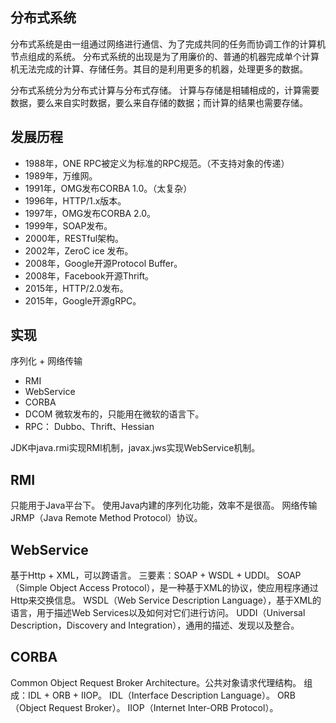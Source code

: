 
## 分布式系统
分布式系统是由一组通过网络进行通信、为了完成共同的任务而协调工作的计算机节点组成的系统。
分布式系统的出现是为了用廉价的、普通的机器完成单个计算机无法完成的计算、存储任务。其目的是利用更多的机器，处理更多的数据。

分布式系统分为分布式计算与分布式存储。
计算与存储是相辅相成的，计算需要数据，要么来自实时数据，要么来自存储的数据；而计算的结果也需要存储。

## 发展历程
- 1988年，ONE RPC被定义为标准的RPC规范。（不支持对象的传递）
- 1989年，万维网。
- 1991年，OMG发布CORBA 1.0。（太复杂）
- 1996年，HTTP/1.x版本。
- 1997年，OMG发布CORBA 2.0。
- 1999年，SOAP发布。
- 2000年，RESTful架构。
- 2002年，ZeroC ice 发布。
- 2008年，Google开源Protocol Buffer。
- 2008年，Facebook开源Thrift。
- 2015年，HTTP/2.0发布。
- 2015年，Google开源gRPC。

## 实现
序列化 + 网络传输

- RMI
- WebService
- CORBA
- DCOM 微软发布的，只能用在微软的语言下。
- RPC： Dubbo、Thrift、Hessian

JDK中java.rmi实现RMI机制，javax.jws实现WebService机制。

## RMI
只能用于Java平台下。
使用Java内建的序列化功能，效率不是很高。
网络传输JRMP（Java Remote Method Protocol）协议。

## WebService
基于Http + XML，可以跨语言。
三要素：SOAP + WSDL + UDDI。
SOAP（Simple Object Access Protocol），是一种基于XML的协议，使应用程序通过Http来交换信息。
WSDL（Web Service Description Language），基于XML的语言，用于描述Web Services以及如何对它们进行访问。
UDDI（Universal Description，Discovery and Integration），通用的描述、发现以及整合。

## CORBA
Common Object Request Broker Architecture。公共对象请求代理结构。
组成：IDL + ORB + IIOP。
IDL（Interface Description Language）。
ORB（Object Request Broker）。
IIOP（Internet Inter-ORB Protocol）。
